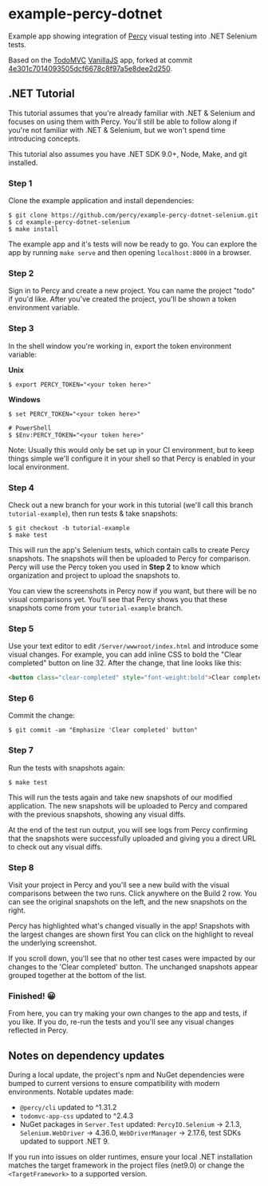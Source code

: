 # example-percy-dotnet

Example app showing integration of [Percy](https://percy.io/) visual testing
into .NET Selenium tests.

Based on the [TodoMVC](https://github.com/tastejs/todomvc) [VanillaJS](https://github.com/tastejs/todomvc/tree/master/examples/vanillajs)
app, forked at commit
[4e301c7014093505dcf6678c8f97a5e8dee2d250](https://github.com/tastejs/todomvc/tree/4e301c7014093505dcf6678c8f97a5e8dee2d250).

## .NET Tutorial

This tutorial assumes that you're already familiar with .NET & Selenium and focuses on using them with Percy. You'll still be able to follow along if you're not familiar with .NET & Selenium, but we won't spend time introducing concepts.

This tutorial also assumes you have .NET SDK 9.0+, Node, Make, and git installed.

### Step 1

Clone the example application and install dependencies:

``` shell
$ git clone https://github.com/percy/example-percy-dotnet-selenium.git
$ cd example-percy-dotnet-selenium
$ make install
```

The example app and it's tests will now be ready to go. You can explore the app by running `make serve` and then opening `localhost:8000` in a browser.

### Step 2

Sign in to Percy and create a new project. You can name the project "todo" if you'd like. After you've created the project, you'll be shown a token environment variable.

### Step 3

In the shell window you're working in, export the token environment variable:

**Unix**

``` shell
$ export PERCY_TOKEN="<your token here>"
```

**Windows**

``` shell
$ set PERCY_TOKEN="<your token here>"

# PowerShell
$ $Env:PERCY_TOKEN="<your token here>"
```

Note: Usually this would only be set up in your CI environment, but to keep things simple we'll configure it in your shell so that Percy is enabled in your local environment.

### Step 4

Check out a new branch for your work in this tutorial (we'll call this branch `tutorial-example`), then run tests & take snapshots:

``` shell
$ git checkout -b tutorial-example
$ make test
```

This will run the app's Selenium tests, which contain calls to create Percy snapshots. The snapshots will then be uploaded to Percy for comparison. Percy will use the Percy token you used in **Step 2** to know which organization and project to upload the snapshots to.

You can view the screenshots in Percy now if you want, but there will be no visual comparisons yet. You'll see that Percy shows you that these snapshots come from your `tutorial-example` branch.

### Step 5

Use your text editor to edit `/Server/wwwroot/index.html` and introduce some visual changes. For example, you can add inline CSS to bold the "Clear completed" button on line 32. After the change, that line looks like this:

``` html
<button class="clear-completed" style="font-weight:bold">Clear completed</button>
```

### Step 6

Commit the change:

``` shell
$ git commit -am "Emphasize 'Clear completed' button"
```

### Step 7

Run the tests with snapshots again:

``` shell
$ make test
```

This will run the tests again and take new snapshots of our modified application. The new snapshots will be uploaded to Percy and compared with the previous snapshots, showing any visual diffs.

At the end of the test run output, you will see logs from Percy confirming that the snapshots were successfully uploaded and giving you a direct URL to check out any visual diffs.

### Step 8

Visit your project in Percy and you'll see a new build with the visual comparisons between the two runs. Click anywhere on the Build 2 row. You can see the original snapshots on the left, and the new snapshots on the right.

Percy has highlighted what's changed visually in the app! Snapshots with the largest changes are shown first You can click on the highlight to reveal the underlying screenshot.

If you scroll down, you'll see that no other test cases were impacted by our changes to the 'Clear completed' button. The unchanged snapshots appear grouped together at the bottom of the list.

### Finished! 😀

From here, you can try making your own changes to the app and tests, if you like. If you do, re-run the tests  and you'll see any visual changes reflected in Percy.

## Notes on dependency updates

During a local update, the project's npm and NuGet dependencies were bumped to current versions to ensure compatibility with modern environments. Notable updates made:

- `@percy/cli` updated to ^1.31.2
- `todomvc-app-css` updated to ^2.4.3
- NuGet packages in `Server.Test` updated: `PercyIO.Selenium` -> 2.1.3, `Selenium.WebDriver` -> 4.36.0, `WebDriverManager` -> 2.17.6, test SDKs updated to support .NET 9.

If you run into issues on older runtimes, ensure your local .NET installation matches the target framework in the project files (net9.0) or change the `<TargetFramework>` to a supported version.
